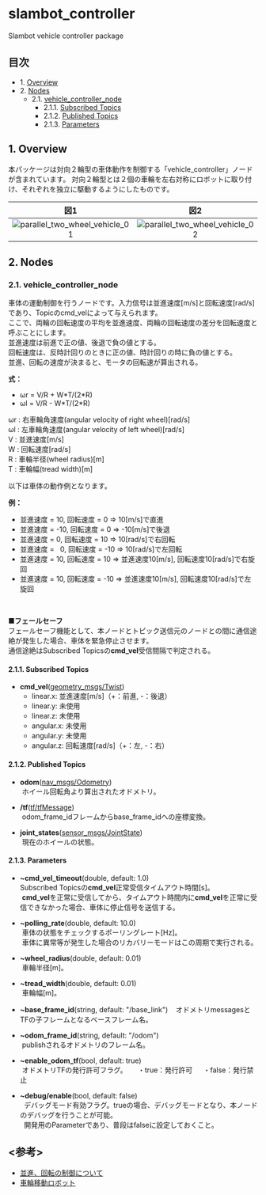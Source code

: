 # slambot_controller
Slambot vehicle controller package

## 目次  
- 1.&nbsp;[Overview](#1-overview)  
- 2.&nbsp;[Nodes](#2-nodes)  
  - 2.1.&nbsp;[vehicle_controller_node](#21-vehicle_controller_node)  
    - 2.1.1.&nbsp;[Subscribed Topics](#211-subscribed-topics)  
    - 2.1.2.&nbsp;[Published Topics](#212-published-topics)  
    - 2.1.3.&nbsp;[Parameters](#213-parameters)  
        
## 1. Overview
本パッケージは対向２輪型の車体動作を制御する「vehicle_controller」ノードが含まれています。
対向２輪型とは２個の車輪を左右対称にロボットに取り付け、それぞれを独立に駆動するようにしたものです。

|図1|図2|
|:--:|:--:|
|![parallel_two_wheel_vehicle_01](https://farm5.staticflickr.com/4275/34410303220_19fae79e7f_b.jpg)|![parallel_two_wheel_vehicle_02](https://farm5.staticflickr.com/4166/33986938193_790790a94e_b.jpg)|

## 2. Nodes
### 2.1. vehicle_controller_node
車体の運動制御を行うノードです。入力信号は並進速度[m/s]と回転速度[rad/s]であり、Topicのcmd_velによって与えられます。  
ここで、両輪の回転速度の平均を並進速度、両輪の回転速度の差分を回転速度と呼ぶことにします。  
並進速度は前進で正の値、後退で負の値とする。  
回転速度は、反時計回りのときに正の値、時計回りの時に負の値とする。  
並進、回転の速度が決まると、モータの回転速が算出される。  

**式：**  
- ωr = V/R + W\*T/(2\*R)  
- ωl = V/R - W\*T/(2\*R)  

ωr : 右車輪角速度(angular velocity of right wheel)[rad/s]  
ωl : 左車輪角速度(angular velocity of left wheel)[rad/s]  
V  : 並進速度[m/s]  
W  : 回転速度[rad/s]  
R  : 車輪半径(wheel radius)[m]  
T  : 車輪幅(tread width)[m]  

以下は車体の動作例となります。  

**例：**  
- 並進速度 =  10, 回転速度 =   0 ⇒  10[m/s]で直進  
- 並進速度 = -10, 回転速度 =   0 ⇒ -10[m/s]で後退  
- 並進速度 =   0, 回転速度 =  10 ⇒  10[rad/s]で右回転  
- 並進速度 =   0, 回転速度 = -10 ⇒  10[rad/s]で左回転  
- 並進速度 =  10, 回転速度 =  10 ⇒ 並進速度10[m/s], 回転速度10[rad/s]で右旋回  
- 並進速度 =  10, 回転速度 = -10 ⇒ 並進速度10[m/s], 回転速度10[rad/s]で左旋回  

<br>

**■フェールセーフ**  
フェールセーフ機能として、本ノードとトピック送信元のノードとの間に通信途絶が発生した場合、車体を緊急停止させます。  
通信途絶はSubscribed Topicsの**cmd_vel**受信間隔で判定される。

#### 2.1.1. Subscribed Topics
- **cmd_vel**([geometry_msgs/Twist](http://docs.ros.org/api/geometry_msgs/html/msg/Twist.html))  
  - linear.x: 並進速度[m/s]（+：前進, -：後退）
  - linear.y: 未使用
  - linear.z: 未使用
  - angular.x: 未使用
  - angular.y: 未使用
  - angular.z: 回転速度[rad/s]（+：左, -：右）

#### 2.1.2. Published Topics
- **odom**([nav_msgs/Odometry](http://docs.ros.org/api/nav_msgs/html/msg/Odometry.html))  
  ホイール回転角より算出されたオドメトリ。  

- **/tf**([tf/tfMessage](http://docs.ros.org/api/tf/html/msg/tfMessage.html))  
  odom_frame_idフレームからbase_frame_idへの座標変換。  

- **joint_states**([sensor_msgs/JointState](http://docs.ros.org/api/sensor_msgs/html/msg/JointState.html))  
  現在のホイールの状態。  
  

#### 2.1.3. Parameters
- **~cmd_vel_timeout**(double, default: 1.0)  
  Subscribed Topicsの**cmd_vel**正常受信タイムアウト時間[s]。  
  **cmd_vel**を正常に受信してから、タイムアウト時間内に**cmd_vel**を正常に受信できなかった場合、車体に停止信号を送信する。

- **~polling_rate**(double, default: 10.0)  
  車体の状態をチェックするポーリングレート[Hz]。  
  車体に異常等が発生した場合のリカバリーモードはこの周期で実行される。

- **~wheel_radius**(double, default: 0.01)  
  車輪半径[m]。

- **~tread_width**(double, default: 0.01)  
  車輪幅[m]。

- **~base_frame_id**(string, default: "/base_link")  
  オドメトリmessagesとTFの子フレームとなるベースフレーム名。

- **~odom_frame_id**(string, default: "/odom")  
  publishされるオドメトリのフレーム名。  

- **~enable_odom_tf**(bool, default: true)  
  オドメトリTFの発行許可フラグ。
  　・true：発行許可
  　・false：発行禁止

- **~debug/enable**(bool, default: false)  
  デバッグモード有効フラグ。trueの場合、デバッグモードとなり、本ノードのデバッグを行うことが可能。  
  開発用のParameterであり、普段はfalseに設定しておくこと。

## <参考>
- [並進、回転の制御について](https://hyakuren-soft.fogbugz.com/?W46)  
- [車輪移動ロボット](http://www.mech.tohoku-gakuin.ac.jp/rde/contents/course/robotics/wheelrobot.html)
